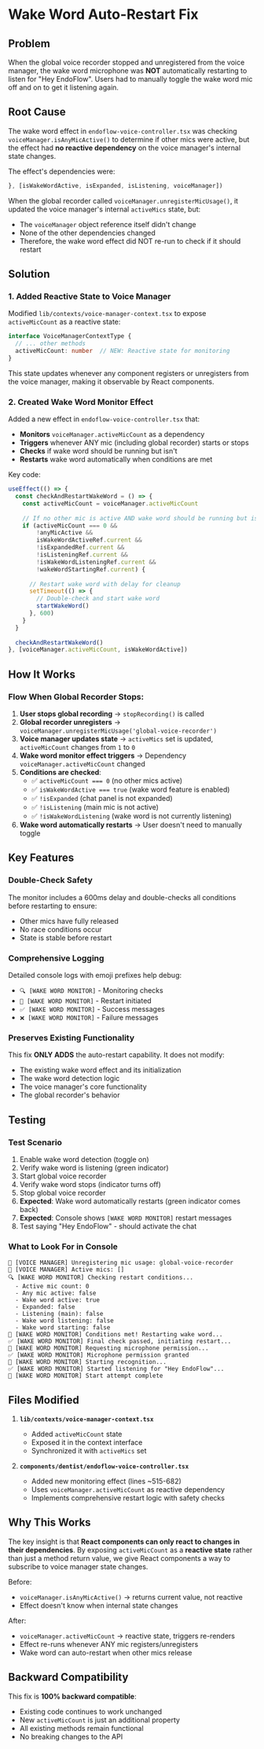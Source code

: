 # Wake Word Auto-Restart Fix

## Problem
When the global voice recorder stopped and unregistered from the voice manager, the wake word microphone was **NOT** automatically restarting to listen for "Hey EndoFlow". Users had to manually toggle the wake word mic off and on to get it listening again.

## Root Cause
The wake word effect in `endoflow-voice-controller.tsx` was checking `voiceManager.isAnyMicActive()` to determine if other mics were active, but the effect had **no reactive dependency** on the voice manager's internal state changes. 

The effect's dependencies were:
```typescript
}, [isWakeWordActive, isExpanded, isListening, voiceManager])
```

When the global recorder called `voiceManager.unregisterMicUsage()`, it updated the voice manager's internal `activeMics` state, but:
- The `voiceManager` object reference itself didn't change
- None of the other dependencies changed
- Therefore, the wake word effect did NOT re-run to check if it should restart

## Solution

### 1. Added Reactive State to Voice Manager
Modified `lib/contexts/voice-manager-context.tsx` to expose `activeMicCount` as a reactive state:

```typescript
interface VoiceManagerContextType {
  // ... other methods
  activeMicCount: number  // NEW: Reactive state for monitoring
}
```

This state updates whenever any component registers or unregisters from the voice manager, making it observable by React components.

### 2. Created Wake Word Monitor Effect
Added a new effect in `endoflow-voice-controller.tsx` that:
- **Monitors** `voiceManager.activeMicCount` as a dependency
- **Triggers** whenever ANY mic (including global recorder) starts or stops
- **Checks** if wake word should be running but isn't
- **Restarts** wake word automatically when conditions are met

Key code:
```typescript
useEffect(() => {
  const checkAndRestartWakeWord = () => {
    const activeMicCount = voiceManager.activeMicCount
    
    // If no other mic is active AND wake word should be running but isn't
    if (activeMicCount === 0 && 
        !anyMicActive && 
        isWakeWordActiveRef.current && 
        !isExpandedRef.current && 
        !isListeningRef.current && 
        !isWakeWordListeningRef.current && 
        !wakeWordStartingRef.current) {
      
      // Restart wake word with delay for cleanup
      setTimeout(() => {
        // Double-check and start wake word
        startWakeWord()
      }, 600)
    }
  }
  
  checkAndRestartWakeWord()
}, [voiceManager.activeMicCount, isWakeWordActive])
```

## How It Works

### Flow When Global Recorder Stops:

1. **User stops global recording** → `stopRecording()` is called
2. **Global recorder unregisters** → `voiceManager.unregisterMicUsage('global-voice-recorder')`
3. **Voice manager updates state** → `activeMics` set is updated, `activeMicCount` changes from `1` to `0`
4. **Wake word monitor effect triggers** → Dependency `voiceManager.activeMicCount` changed
5. **Conditions are checked**:
   - ✅ `activeMicCount === 0` (no other mics active)
   - ✅ `isWakeWordActive === true` (wake word feature is enabled)
   - ✅ `!isExpanded` (chat panel is not expanded)
   - ✅ `!isListening` (main mic is not active)
   - ✅ `!isWakeWordListening` (wake word is not currently listening)
6. **Wake word automatically restarts** → User doesn't need to manually toggle

## Key Features

### Double-Check Safety
The monitor includes a 600ms delay and double-checks all conditions before restarting to ensure:
- Other mics have fully released
- No race conditions occur
- State is stable before restart

### Comprehensive Logging
Detailed console logs with emoji prefixes help debug:
- `🔍 [WAKE WORD MONITOR]` - Monitoring checks
- `🔄 [WAKE WORD MONITOR]` - Restart initiated
- `✅ [WAKE WORD MONITOR]` - Success messages
- `❌ [WAKE WORD MONITOR]` - Failure messages

### Preserves Existing Functionality
This fix **ONLY ADDS** the auto-restart capability. It does not modify:
- The existing wake word effect and its initialization
- The wake word detection logic
- The voice manager's core functionality
- The global recorder's behavior

## Testing

### Test Scenario
1. Enable wake word detection (toggle on)
2. Verify wake word is listening (green indicator)
3. Start global voice recorder
4. Verify wake word stops (indicator turns off)
5. Stop global voice recorder
6. **Expected**: Wake word automatically restarts (green indicator comes back)
7. **Expected**: Console shows `[WAKE WORD MONITOR]` restart messages
8. Test saying "Hey EndoFlow" - should activate the chat

### What to Look For in Console
```
🎤 [VOICE MANAGER] Unregistering mic usage: global-voice-recorder
🎤 [VOICE MANAGER] Active mics: []
🔍 [WAKE WORD MONITOR] Checking restart conditions...
  - Active mic count: 0
  - Any mic active: false
  - Wake word active: true
  - Expanded: false
  - Listening (main): false
  - Wake word listening: false
  - Wake word starting: false
🔄 [WAKE WORD MONITOR] Conditions met! Restarting wake word...
✅ [WAKE WORD MONITOR] Final check passed, initiating restart...
🎤 [WAKE WORD MONITOR] Requesting microphone permission...
✅ [WAKE WORD MONITOR] Microphone permission granted
🚀 [WAKE WORD MONITOR] Starting recognition...
✅ [WAKE WORD MONITOR] Started listening for "Hey EndoFlow"...
🏁 [WAKE WORD MONITOR] Start attempt complete
```

## Files Modified

1. **`lib/contexts/voice-manager-context.tsx`**
   - Added `activeMicCount` state
   - Exposed it in the context interface
   - Synchronized it with `activeMics` set

2. **`components/dentist/endoflow-voice-controller.tsx`**
   - Added new monitoring effect (lines ~515-682)
   - Uses `voiceManager.activeMicCount` as reactive dependency
   - Implements comprehensive restart logic with safety checks

## Why This Works

The key insight is that **React components can only react to changes in their dependencies**. By exposing `activeMicCount` as a **reactive state** rather than just a method return value, we give React components a way to subscribe to voice manager state changes.

Before:
- `voiceManager.isAnyMicActive()` → returns current value, not reactive
- Effect doesn't know when internal state changes

After:
- `voiceManager.activeMicCount` → reactive state, triggers re-renders
- Effect re-runs whenever ANY mic registers/unregisters
- Wake word can auto-restart when other mics release

## Backward Compatibility

This fix is **100% backward compatible**:
- Existing code continues to work unchanged
- New `activeMicCount` is just an additional property
- All existing methods remain functional
- No breaking changes to the API
